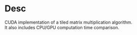 # Desc
CUDA implementation of a tiled matrix multiplication algorithm.  
It also includes CPU/GPU computation time comparison.
